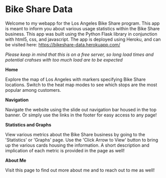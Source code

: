 # Bike Share Data

Welcome to my webapp for the Los Angeles Bike Share program.
This app is meant to inform you about various usage statistics within the Bike Share business.
This app was built using the Python Flask library in conjunction with html5, css, and javascript.
The app is deployed using Heroku, and can be visited here:
<a>https://bikeshare-data.herokuapp.com/</a>

*Please keep in mind that this is on a free server, so long load times and potential crahses with too much load are to be expected*

<b>Home</b>

Explore the map of Los Angeles with markers specifying Bike Share locations. 
Switch to the heat map modes to see which stops are the most popular among customers.

<b>Navigation</b>

Navigate the website using the slide out navigation bar housed in the top banner.
Or simply use the links in the footer for easy access to any page!

<b>Statistics and Graphs</b>

View various metrics about the Bike Share business by going to the 'Statistics' or 'Graphs'
page. Use the 'Click Arrow to View' button to bring up the various cards housing the 
information. A short description and implication of each metric is provided in the page
as well!

<b>About Me</b>

Visit this page to find out more about me and to reach out to me as well!
